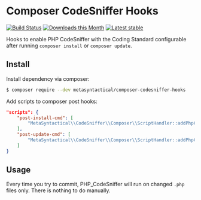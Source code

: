 # Composer CodeSniffer Hooks

[![Build Status](https://img.shields.io/travis/MetaSyntactical/composer-codesniffer-hooks.svg?style=flat-square)](https://travis-ci.org/MetaSyntactical/composer-codesniffer-hooks)
[![Downloads this Month](https://img.shields.io/packagist/dm/metasyntactical/composer-codesniffer-hooks.svg?style=flat-square)](https://packagist.org/packages/metasyntactical/composer-codesniffer-hooks)
[![Latest stable](https://img.shields.io/packagist/v/metasyntactical/composer-codesniffer-hooks.svg?style=flat-square)](https://packagist.org/packages/metasyntactical/composer-codesniffer-hooks)

Hooks to enable PHP CodeSniffer with the Coding Standard configurable after running `composer install` or `composer update`.

## Install

Install dependency via composer:

```sh
$ composer require --dev metasyntactical/composer-codesniffer-hooks
```

Add scripts to composer post hooks:

```json
"scripts": {
    "post-install-cmd": [
        "MetaSyntactical\\CodeSniffer\\Composer\\ScriptHandler::addPhpCsToPreCommitHook"
    ],
    "post-update-cmd": [
        "MetaSyntactical\\CodeSniffer\\Composer\\ScriptHandler::addPhpCsToPreCommitHook"
    ]
}
```

## Usage

Every time you try to commit, PHP_CodeSniffer will run on changed `.php` files only. There is nothing to do manually.
